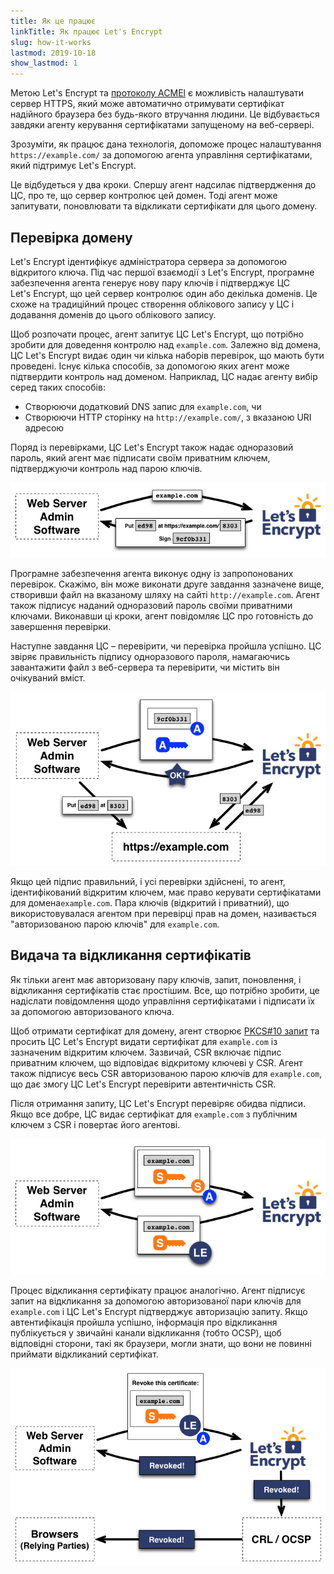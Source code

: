 ```yaml
---
title: Як це працює
linkTitle: Як працює Let's Encrypt
slug: how-it-works
lastmod: 2019-10-18
show_lastmod: 1
---
```



Метою Let's&nbsp;Encrypt та [протоколу ACMEl](https://tools.ietf.org/html/rfc8555) є можливість налаштувати сервер HTTPS, який може автоматично отримувати сертифікат надійного браузера без будь-якого втручання людини.  Це відбувається завдяки агенту керування сертифікатами запущеному на веб-сервері.

Зрозуміти, як працює дана технологія, допоможе процес налаштування `https://example.com/` за допомогою агента управління сертифікатами, який підтримує Let's&nbsp;Encrypt.

Це відбудеться у два кроки.  Спершу агент надсилає підтвердження до ЦС, про те, що сервер контролює цей домен.  Тоді агент може запитувати, поновлювати та відкликати сертифікати для цього домену.

## Перевірка домену

Let's&nbsp;Encrypt ідентифікує адміністратора сервера за допомогою відкритого ключа.  Під час першої взаємодії з Let's&nbsp;Encrypt, програмне забезпечення агента генерує нову пару ключів і підтверджує ЦС Let's&nbsp;Encrypt, що цей сервер контролює один або декілька доменів.  Це схоже на традиційний процес створення облікового запису у ЦС і додавання доменів до цього облікового запису.

Щоб розпочати процес, агент запитує ЦС Let's Encrypt, що потрібно зробити для доведення контролю над ` example.com `.  Залежно від домена, ЦС Let's Encrypt видає один чи кілька наборів перевірок, що мають бути проведені.   Існує кілька способів, за допомогою яких агент може підтвердити контроль над доменом.  Наприклад, ЦС надає агенту вибір серед таких способів:

* Створюючи додатковий DNS запис для `example.com`, чи
* Створюючи HTTP сторінку на `http://example.com/`, з вказаною URI адресою

Поряд із перевірками, ЦС Let's Encrypt також надає одноразовий пароль, який агент має підписати своїм приватним ключем, підтверджуючи контроль над парою ключів.

<div class="howitworks-figure">
<img alt="Запит перевірок для домену example.com"
     src="/images/howitworks_challenge.png"/>
</div>

Програмне забезпечення агента виконує одну із запропонованих перевірок.   Скажімо, він може виконати друге завдання зазначене вище, створивши файл на вказаному шляху на сайті `http://example.com`.  Агент також підписує наданий одноразовий пароль своїми приватними ключами.  Виконавши ці кроки, агент повідомляє ЦС про готовність до завершення перевірки.

Наступне завдання ЦС – перевірити, чи перевірка пройшла успішно.  ЦС звіряє правильність підпису одноразового пароля, намагаючись завантажити файл з веб-сервера та перевірити, чи містить він очікуваний вміст.

<div class="howitworks-figure">
<img alt="Запит авторизації для дій від імені example.com"
     src="/images/howitworks_authorization.png"/>
</div>

Якщо цей підпис правильний, і усі перевірки здійснені, то агент, ідентифікований відкритим ключем, має право керувати сертифікатами для домена` example.com `.  Пара ключів (відкритий і приватний), що використовувалася агентом при перевірці прав на домен, називається "авторизованою парою ключів" для `example.com`.


## Видача та відкликання сертифікатів

Як тільки агент має авторизовану пару ключів, запит, поновлення, і відкликання сертифікатів стає простішим. Все, що потрібно зробити, це надіслати повідомлення щодо управління сертифікатами і підписати їх за допомогою авторизованого ключа.

Щоб отримати сертифікат для домену, агент створює [PKCS#10 запит](https://tools.ietf.org/html/rfc2986) та просить ЦС Let's&nbsp;Encrypt видати сертифікат для `example.com` із зазначеним відкритим ключем.  Зазвичай, CSR включає підпис приватним ключем, що відповідає відкритому ключеві у CSR.  Агент також підписує весь CSR авторизованою парою ключів для `example.com`, що дає змогу ЦС Let's&nbsp;Encrypt перевірити автентичність CSR.

Після отримання запиту, ЦС Let's&nbsp;Encrypt перевіряє обидва підписи.  Якщо все добре, ЦС видає сертифікат для `example.com` з публічним ключем з CSR і повертає його агентові.

<div class="howitworks-figure">
<img alt="Запит сертифікату для example.com"
     src="/images/howitworks_certificate.png"/>
</div>

Процес відкликання сертифікату працює аналогічно.  Агент підписує запит на відкликання за допомогою авторизованої пари ключів для `example.com` і ЦС Let's&nbsp;Encrypt підтверджує авторизацію запиту.  Якщо автентифікація пройшла успішно, інформація про відкликання публікується у звичайні канали відкликання (тобто OCSP), щоб відповідні сторони, такі як браузери, могли знати, що вони не повинні приймати відкликаний сертифікат.

<div class="howitworks-figure">
<img alt="Запит на відкликання сертифікату для example.com"
     src="/images/howitworks_revocation.png"/>
</div>



